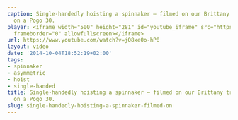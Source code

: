 ```yaml
---
caption: Single-handedly hoisting a spinnaker – filmed on our Brittany trip in September
  on a Pogo 30.
player: <iframe width="500" height="281" id="youtube_iframe" src="https://www.youtube.com/embed/jQ8xe0o-hP8?feature=oembed&amp;enablejsapi=1&amp;origin=https://safe.txmblr.com&amp;wmode=opaque"
  frameborder="0" allowfullscreen></iframe>
url: https://www.youtube.com/watch?v=jQ8xe0o-hP8
layout: video
date: '2014-10-04T18:52:19+02:00'
tags:
- spinnaker
- asymmetric
- hoist
- single-handed
title: Single-handedly hoisting a spinnaker – filmed on our Brittany trip in September
  on a Pogo 30.
slug: single-handedly-hoisting-a-spinnaker-filmed-on
---
```

